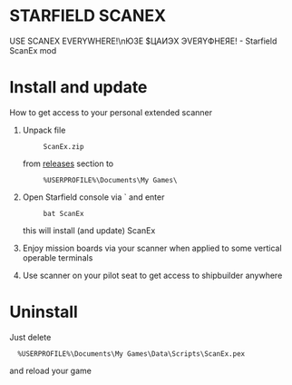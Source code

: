 # STARFIELD SCANEX
USE SCANEX EVERYWHERE!\nЮЗE $ЦAИЭX ЭVEЯYФHEЯE! - Starfield ScanEx mod

# Install and update

How to get access to your personal extended scanner

1. Unpack file 

            ScanEx.zip
      
   from [releases](https://github.com/mistificator/starfield-scan-ex/releases) section to
   
            %USERPROFILE%\Documents\My Games\
      
3. Open Starfield console via ` and enter

            bat ScanEx
      
   this will install (and update) ScanEx
      
5. Enjoy mission boards via your scanner when applied to some vertical operable terminals
6. Use scanner on your pilot seat to get access to shipbuilder anywhere


# Uninstall

Just delete

      %USERPROFILE%\Documents\My Games\Data\Scripts\ScanEx.pex

and reload your game
